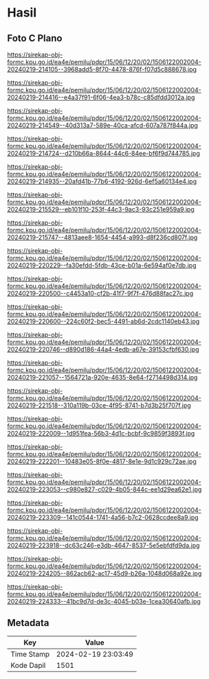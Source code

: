 # Hasil

## Foto C Plano

https://sirekap-obj-formc.kpu.go.id/ea4e/pemilu/pdpr/15/06/12/20/02/1506122002004-20240219-214105--3968add5-8f70-4478-876f-f07d5c888678.jpg

https://sirekap-obj-formc.kpu.go.id/ea4e/pemilu/pdpr/15/06/12/20/02/1506122002004-20240219-214416--e4a37f91-6f06-4ea3-b78c-c85dfdd3012a.jpg

https://sirekap-obj-formc.kpu.go.id/ea4e/pemilu/pdpr/15/06/12/20/02/1506122002004-20240219-214549--40d313a7-589e-40ca-afcd-607a787f844a.jpg

https://sirekap-obj-formc.kpu.go.id/ea4e/pemilu/pdpr/15/06/12/20/02/1506122002004-20240219-214724--d210b66a-8644-44c6-84ee-bf6f9d744785.jpg

https://sirekap-obj-formc.kpu.go.id/ea4e/pemilu/pdpr/15/06/12/20/02/1506122002004-20240219-214935--20afd41b-77b6-4192-926d-6ef5a60134e4.jpg

https://sirekap-obj-formc.kpu.go.id/ea4e/pemilu/pdpr/15/06/12/20/02/1506122002004-20240219-215529--eb101f10-253f-44c3-9ac3-93c251e959a9.jpg

https://sirekap-obj-formc.kpu.go.id/ea4e/pemilu/pdpr/15/06/12/20/02/1506122002004-20240219-215747--4813aee8-1654-4454-a993-d8f236cd807f.jpg

https://sirekap-obj-formc.kpu.go.id/ea4e/pemilu/pdpr/15/06/12/20/02/1506122002004-20240219-220229--fa30efdd-5fdb-43ce-b01a-6e594af0e7db.jpg

https://sirekap-obj-formc.kpu.go.id/ea4e/pemilu/pdpr/15/06/12/20/02/1506122002004-20240219-220500--c4453a10-cf2b-41f7-9f7f-476d88fac27c.jpg

https://sirekap-obj-formc.kpu.go.id/ea4e/pemilu/pdpr/15/06/12/20/02/1506122002004-20240219-220600--224c60f2-bec5-4491-ab6d-2cdc1140eb43.jpg

https://sirekap-obj-formc.kpu.go.id/ea4e/pemilu/pdpr/15/06/12/20/02/1506122002004-20240219-220746--d890d186-44a4-4edb-a67e-39153cfbf630.jpg

https://sirekap-obj-formc.kpu.go.id/ea4e/pemilu/pdpr/15/06/12/20/02/1506122002004-20240219-221057--1564721a-920e-4635-8e64-f2714498d314.jpg

https://sirekap-obj-formc.kpu.go.id/ea4e/pemilu/pdpr/15/06/12/20/02/1506122002004-20240219-221518--310a119b-03ce-4f95-8741-b7d3b25f707f.jpg

https://sirekap-obj-formc.kpu.go.id/ea4e/pemilu/pdpr/15/06/12/20/02/1506122002004-20240219-222009--1d951fea-56b3-4d1c-bcbf-9c9859f3893f.jpg

https://sirekap-obj-formc.kpu.go.id/ea4e/pemilu/pdpr/15/06/12/20/02/1506122002004-20240219-222201--10483e05-8f0e-4817-8e1e-9d1c929c72ae.jpg

https://sirekap-obj-formc.kpu.go.id/ea4e/pemilu/pdpr/15/06/12/20/02/1506122002004-20240219-223053--c980e827-c029-4b05-844c-ee1d29ea62e1.jpg

https://sirekap-obj-formc.kpu.go.id/ea4e/pemilu/pdpr/15/06/12/20/02/1506122002004-20240219-223309--141c0544-1741-4a56-b7c2-0628ccdee8a9.jpg

https://sirekap-obj-formc.kpu.go.id/ea4e/pemilu/pdpr/15/06/12/20/02/1506122002004-20240219-223918--dc63c246-e3db-4647-8537-5e5ebfdfd9da.jpg

https://sirekap-obj-formc.kpu.go.id/ea4e/pemilu/pdpr/15/06/12/20/02/1506122002004-20240219-224205--862acb62-ac17-45d9-b26a-1048d068a92e.jpg

https://sirekap-obj-formc.kpu.go.id/ea4e/pemilu/pdpr/15/06/12/20/02/1506122002004-20240219-224333--41bc9d7d-de3c-4045-b03e-1cea30640afb.jpg


## Metadata

| Key        | Value               |
| ---------- | ------------------- |
| Time Stamp | 2024-02-19 23:03:49 |
| Kode Dapil | 1501                |



